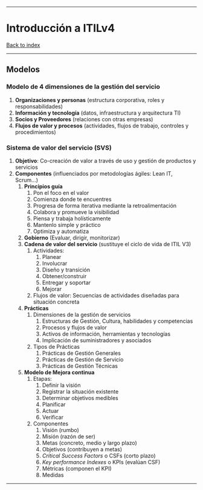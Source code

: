 
---
# Introducción a ITILv4

[Back to index](../CS/OS/README.md)

---
## Modelos
### Modelo de 4 dimensiones de la gestión del servicio
1. **Organizaciones y personas** (estructura corporativa, roles y responsabilidades)
2. **Información y tecnología** (datos, infraestructura y arquitectura TI)
3. **Socios y Proveedores** (relaciones con otras empresas)
4. **Flujos de valor y procesos** (actividades, flujos de trabajo, controles y procedimientos)
### Sistema de valor del servicio (SVS)
1. **Objetivo**: Co-creación de valor a través de uso y gestión de productos y servicios
2. **Componentes** (influenciados por metodologías ágiles: Lean IT, Scrum...)
	1. **Principios guía**
		1. Pon el foco en el valor
		2. Comienza donde te encuentres
		3. Progresa de forma iterativa mediante la retroalimentación
		4. Colabora y promueve la visibilidad
		5. Piensa y trabaja holísticamente
		6. Mantenlo simple y práctico
		7. Optimiza y automatiza
	2. **Gobierno** (Evaluar, dirigir, monitorizar)
	3. **Cadena de valor del servicio** (sustituye el ciclo de vida de ITIL V3)
		1. Actividades:
			1. Planear
			2. Involucrar
			3. Diseño y transición
			4. Obtener/construir
			5. Entregar y soportar
			6. Mejorar
		2. Flujos de valor: Secuencias de actividades diseñadas para situación concreta
	4. **Prácticas**
		1. Dimensiones de la gestión de servicios
			1. Estructuras de Gestión, Cultura, habilidades y competencias
			2. Procesos y flujos de valor
			3. Activos de información, herramientas y tecnologías
			4. Implicación de suministradores y asociados
		2. Tipos de Prácticas
			1. Prácticas de Gestión Generales
			2. Prácticas de Gestión de Servicio
			3. Prácticas de Gestión Técnicas
	5. **Modelo de Mejora continua**
		1. Etapas:
			1. Definir la visión
			2. Registrar la situación existente
			3. Determinar objetivos medibles
			4. Planificar
			5. Actuar
			6. Verificar
		2. Componentes
			1. Visión (rumbo)
			2. Misión (razón de ser)
			3. Metas (concreto, medio y largo plazo)
			4. Objetivos (contribuyen a metas)
			5. *Critical Success Factors* o CSFs (corto plazo)
			6. *Key performance Indexes* o KPIs (evalúan CSF)
			7. Métricas (componen el KPI)
			8. Medidas
---